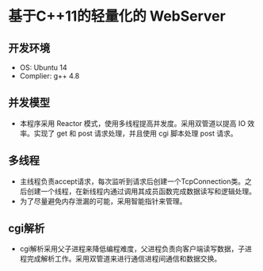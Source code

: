 # 基于C++11的轻量化的 WebServer

## 开发环境
- OS: Ubuntu 14
- Complier: g++ 4.8

## 并发模型

- 本程序采用 Reactor 模式，使用多线程提高并发度。采用双管道以提高 IO 效率。实现了 get 和 post 请求处理，并且使用 cgi 脚本处理 post 请求。

## 多线程

- 主线程负责accept请求，每次监听到请求后创建一个TcpConnection类。之后创建一个线程，在新线程内通过调用其成员函数完成数据读写和逻辑处理。
- 为了尽量避免内存泄漏的可能，采用智能指针来管理。

## cgi解析

- cgi解析采用父子进程来降低编程难度，父进程负责向客户端读写数据，子进程完成解析工作。采用双管道来进行通信进程间通信和数据交换。




